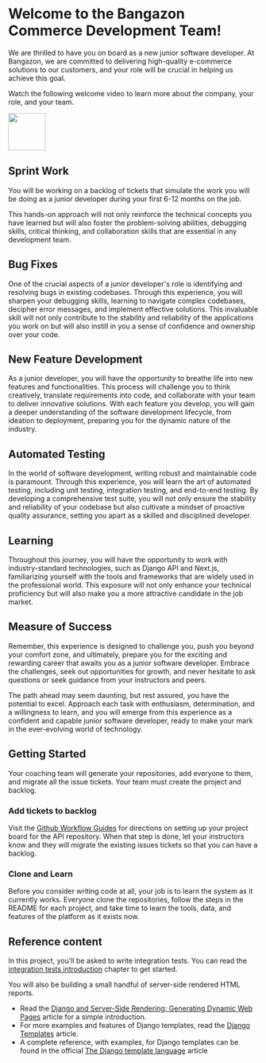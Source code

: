 # Welcome to the Bangazon Commerce Development Team!

We are thrilled to have you on board as a new junior software developer. At Bangazon, we are committed to delivering high-quality e-commerce solutions to our customers, and your role will be crucial in helping us achieve this goal.

Watch the following welcome video to learn more about the company, your role, and your team.

<a href="https://youtu.be/hb9r7uBWM-o" target="_blank">
    <img src="./images/video-play-icon.gif" height="75rem">
</a>

## Sprint Work

You will be working on a backlog of tickets that simulate the work you will be doing as a junior developer during your first 6-12 months on the job.

This hands-on approach will not only reinforce the technical concepts you have learned but will also foster the problem-solving abilities, debugging skills, critical thinking, and collaboration skills that are essential in any development team.

## Bug Fixes

One of the crucial aspects of a junior developer's role is identifying and resolving bugs in existing codebases. Through this experience, you will sharpen your debugging skills, learning to navigate complex codebases, decipher error messages, and implement effective solutions. This invaluable skill will not only contribute to the stability and reliability of the applications you work on but will also instill in you a sense of confidence and ownership over your code.

## New Feature Development

As a junior developer, you will have the opportunity to breathe life into new features and functionalities. This process will challenge you to think creatively, translate requirements into code, and collaborate with your team to deliver innovative solutions. With each feature you develop, you will gain a deeper understanding of the software development lifecycle, from ideation to deployment, preparing you for the dynamic nature of the industry.

## Automated Testing

In the world of software development, writing robust and maintainable code is paramount. Through this experience, you will learn the art of automated testing, including unit testing, integration testing, and end-to-end testing. By developing a comprehensive test suite, you will not only ensure the stability and reliability of your codebase but also cultivate a mindset of proactive quality assurance, setting you apart as a skilled and disciplined developer.

## Learning

Throughout this journey, you will have the opportunity to work with industry-standard technologies, such as Django API and Next.js, familiarizing yourself with the tools and frameworks that are widely used in the professional world. This exposure will not only enhance your technical proficiency but will also make you a more attractive candidate in the job market.

## Measure of Success

Remember, this experience is designed to challenge you, push you beyond your comfort zone, and ultimately, prepare you for the exciting and rewarding career that awaits you as a junior software developer. Embrace the challenges, seek out opportunities for growth, and never hesitate to ask questions or seek guidance from your instructors and peers.

The path ahead may seem daunting, but rest assured, you have the potential to excel. Approach each task with enthusiasm, determination, and a willingness to learn, and you will emerge from this experience as a confident and capable junior software developer, ready to make your mark in the ever-evolving world of technology.

## Getting Started

Your coaching team will generate your repositories, add everyone to them, and migrate all the issue tickets. Your team must create the project and backlog.

### Add tickets to backlog

Visit the [Github Workflow Guides](https://nashville-software-school.github.io/github-workflow/) for directions on setting up your project board for the API repository. When that step is done, let your instructors know and they will migrate the existing issues tickets so that you can have a backlog.

### Clone and Learn

Before you consider writing code at all, your job is to learn the system as it currently works. Everyone clone the repositories, follow the steps in the README for each project, and take time to learn the tools, data, and features of the platform as it exists now.

## Reference content

In this project, you'll be asked to write integration tests. You can read the [integration tests introduction](./TESTING.md) chapter to get started.

You will also be building a small handful of server-side rendered HTML reports.

* Read the [Django and Server-Side Rendering: Generating Dynamic Web Pages](https://clouddevs.com/django/server-side-rendering/) article for a simple introduction.
* For more examples and features of Django templates, read the [Django Templates](https://www.pythontutorial.net/django-tutorial/django-templates/) article.
* A complete reference, with examples, for Django templates can be found in the official [The Django template language](https://docs.djangoproject.com/en/5.0/ref/templates/language/) article
